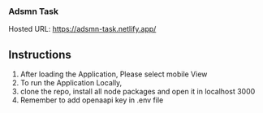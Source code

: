 ### Adsmn Task
Hosted URL: https://adsmn-task.netlify.app/

## Instructions
1. After loading the Application, Please select mobile View
2. To run the Application Locally,
3. clone the repo, install all node packages and open it in localhost 3000
4. Remember to add openaapi key in .env file
